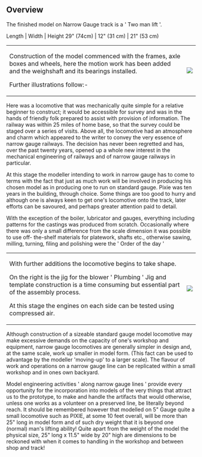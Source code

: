 ## Overview
The finished model on Narrow Gauge track is a ' Two man lift '.

Length | Width | Height
29" (74cm) | 12" (31 cm) | 21" (53 cm)

<div align="center" class="image-table">
	<table>
		<tr>
			<td class="col2">
				<p>Construction of the model commenced with the frames, axle boxes and wheels, here the motion work has been added and the weighshaft and its bearings installed.</p>
				<p>Further illustrations follow:-</p>
			</td>
			<td class="col2">
				<img src="/jgdr20/assets/jmm/Astart.jpg">
			</td>
		</tr>
	</table>
</div>

Here was a locomotive that was mechanically quite simple for a relative beginner to construct; it would be accessible for survey and was in the hands of friendly folk prepared to assist with provision of information.
The railway was within 25 miles of home base, so that the survey could be staged over a series of visits.
Above all, the locomotive had an atmosphere and charm which appeared to the writer to convey the very essence of narrow gauge railways.
The decision has never been regretted and has, over the past twenty years, opened up a whole new interest in the mechanical engineering of railways and of narrow gauge railways in particular.

At this stage the modeller intending to work in narrow gauge has to come to terms with the fact that just as much work will be involved in producing his chosen model as in producing one to run on standard gauge.
Pixie was ten years in the building, through choice. Some things are too good to hurry and although one is always keen to get one's
locomotive onto the track, later efforts can be savoured, and perhaps greater attention paid to detail.

With the exception of the boiler, lubricator and gauges, everything including patterns for the castings was produced from scratch.
Occasionally where there was only a small difference from the scale dimension it was possible to use off- the-shelf materials for
platework, shafts etc., otherwise sawing, milling, turning, filing and polishing were the ' Order of the day '

<div align="center" class="image-table">
	<table>
		<tr>
			<td class="col2">
				<p>With further additions the locomotive begins to take shape.</p>
				<p>On the right is the jig for the blower ' Plumbing ' Jig and template construction is a time consuming but essential part of the assembly process.</p>
				<p>At this stage the engines on each side can be tested using compressed air.</p>
			</td>
			<td class="col2">
				<img src="/jgdr20/assets/jmm/Framespixie.jpg">
			</td>
		</tr>
	</table>
</div>

Although construction of a sizeable standard gauge model locomotive may make excessive demands on the capacity of one's workshop and equipment,
narrow gauge locomotives are generally simpler in design and, at the same scale, work up smaller in model form.
(This fact can be used to advantage by the modeller 'moving-up' to a larger scale).
The flavour of work and operations on a narrow gauge line can be replicated within a small workshop and in ones own backyard.

Model engineering activities ' along narrow gauge lines ' provide every opportunity for the incorporation into models of the very things that
attract us to the prototype, to make and handle the artifacts that would otherwise, unless one works as a volunteer on a preserved line, be literally beyond reach.
It should be remembered however that modelled on 5" Gauge quite a small locomotive such as PIXIE, at some 10 feet overall,
will be more than 25" long in model form and of such dry weight that it is beyond one (normal) man's lifting ability!
Quite apart from the weight of the model the physical size, 25" long x 11.5" wide by 20" high are dimensions to be reckoned with
when it comes to handling in the workshop and between shop and track!